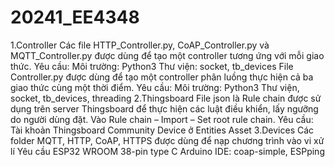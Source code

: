 # 20241_EE4348
1.Controller 
Các file HTTP_Controller.py, CoAP_Controller.py và MQTT_Controller.py được dùng để tạo một controller tương ứng với mỗi giao thức.
Yêu cầu:
Môi trường: Python3
Thư viện: socket, tb_devices
File Controller.py được dùng để tạo một controller phân luồng thực hiện cả ba giao thức cùng một thời điểm.
Yêu cầu:
Môi trường: Python3
Thư viện, socket, tb_devices, threading
2.Thingsboard
File json là Rule chain được sử dụng trên server Thingsboard để thực hiện các luật điều khiển, lấy ngưỡng do người dùng đặt.
Vào Rule chain – Import – Set root rule chain.
Yêu cầu:
Tài khoản Thingsboard Community
Device ở Entities
Asset
3.Devices
Các folder MQTT, HTTP, CoAP, HTTPS được dùng để nạp chương trình vào vi xử lí
Yêu cầu
ESP32 WROOM 38-pin type C
Arduino IDE: coap-simple, ESPping

 
